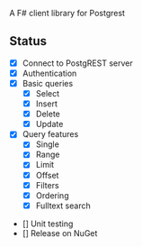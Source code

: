 A F# client library for Postgrest

## Status

- [x] Connect to PostgREST server
- [x] Authentication
- [x] Basic queries
  - [x] Select
  - [x] Insert
  - [x] Delete
  - [x] Update
- [x] Query features
  - [x] Single
  - [x] Range
  - [x] Limit
  - [x] Offset
  - [x] Filters
  - [x] Ordering
  - [x] Fulltext search
- [] Unit testing
- [] Release on NuGet
